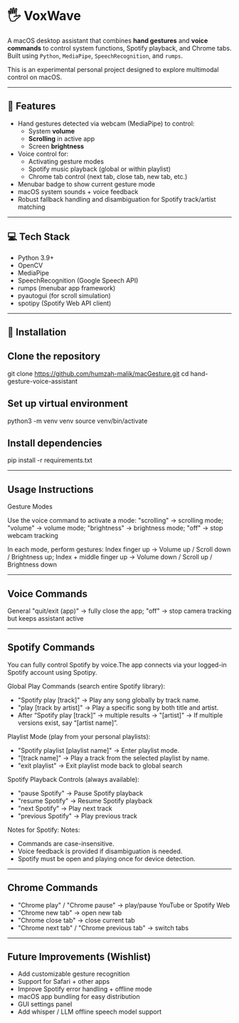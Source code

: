 # 🖐️ VoxWave

A macOS desktop assistant that combines **hand gestures** and **voice commands** to control system functions, Spotify playback, and Chrome tabs.  
Built using `Python`, `MediaPipe`, `SpeechRecognition`, and `rumps`.  

This is an experimental personal project designed to explore multimodal control on macOS.

---

## 🚀 Features

- Hand gestures detected via webcam (MediaPipe) to control:
  - System **volume**
  - **Scrolling** in active app
  - Screen **brightness**
- Voice control for:
  - Activating gesture modes
  - Spotify music playback (global or within playlist)
  - Chrome tab control (next tab, close tab, new tab, etc.)
- Menubar badge to show current gesture mode
- macOS system sounds + voice feedback
- Robust fallback handling and disambiguation for Spotify track/artist matching

---

## 💻 Tech Stack
- Python 3.9+
- OpenCV
- MediaPipe
- SpeechRecognition (Google Speech API)
- rumps (menubar app framework)
- pyautogui (for scroll simulation)
- spotipy (Spotify Web API client)

---

## 📝 Installation

## Clone the repository
git clone https://github.com/humzah-malik/macGesture.git
cd hand-gesture-voice-assistant

## Set up virtual environment
python3 -m venv venv
source venv/bin/activate

## Install dependencies
pip install -r requirements.txt

---

## Usage Instructions
Gesture Modes

Use the voice command to activate a mode:
"scrolling" -> scrolling mode; 
"volume" -> volume mode; 
"brightness" -> brightness mode; 
"off" -> stop webcam tracking

In each mode, perform gestures:
Index finger up -> Volume up / Scroll down / Brightness up; 
Index + middle finger up -> Volume down / Scroll up / Brightness down

---

## Voice Commands
General
"quit/exit (app)" -> fully close the app; 
"off" -> stop camera tracking but keeps assistant active

---

## Spotify Commands
You can fully control Spotify by voice.The app connects via your logged-in Spotify account using Spotipy.

Global Play Commands (search entire Spotify library):
- "Spotify play [track]" -> Play any song globally by track name.
- "play [track by artist]" -> Play a specific song by both title and artist.
- After “Spotify play [track]” → multiple results → "[artist]" -> If multiple versions exist, say “[artist name]”.

Playlist Mode (play from your personal playlists):
- "Spotify playlist [playlist name]" -> Enter playlist mode.
- "[track name]" -> Play a track from the selected playlist by name.
- "exit playlist" -> Exit playlist mode back to global search

Spotify Playback Controls (always available):
- "pause Spotify" -> Pause Spotify playback
- "resume Spotify" -> Resume Spotify playback
- "next Spotify" -> Play next track
- "previous Spotify" -> Play previous track

Notes for Spotify:
Notes:
- Commands are case-insensitive.
- Voice feedback is provided if disambiguation is needed.
- Spotify must be open and playing once for device detection.

---

## Chrome Commands
- "Chrome play" / "Chrome pause" -> play/pause YouTube or Spotify Web
- "Chrome new tab" -> open new tab
- "Chrome close tab" -> close current tab
- "Chrome next tab" / "Chrome previous tab" -> switch tabs

---

## Future Improvements (Wishlist)
- Add customizable gesture recognition
- Support for Safari + other apps
- Improve Spotify error handling + offline mode
- macOS app bundling for easy distribution
- GUI settings panel
- Add whisper / LLM offline speech model support